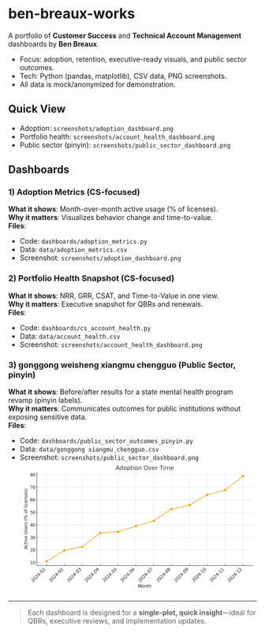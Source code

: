 # ben-breaux-works

A portfolio of **Customer Success** and **Technical Account Management** dashboards by **Ben Breaux**.

- Focus: adoption, retention, executive-ready visuals, and public sector outcomes.
- Tech: Python (pandas, matplotlib), CSV data, PNG screenshots.
- All data is mock/anonymized for demonstration.

## Quick View
- Adoption: `screenshots/adoption_dashboard.png`
- Portfolio health: `screenshots/account_health_dashboard.png`
- Public sector (pinyin): `screenshots/public_sector_dashboard.png`

## Dashboards

### 1) Adoption Metrics (CS-focused)
**What it shows**: Month-over-month active usage (% of licenses).  
**Why it matters**: Visualizes behavior change and time-to-value.  
**Files**:  
- Code: `dashboards/adoption_metrics.py`  
- Data: `data/adoption_metrics.csv`  
- Screenshot: `screenshots/adoption_dashboard.png`

### 2) Portfolio Health Snapshot (CS-focused)
**What it shows**: NRR, GRR, CSAT, and Time-to-Value in one view.  
**Why it matters**: Executive snapshot for QBRs and renewals.  
**Files**:  
- Code: `dashboards/cs_account_health.py`  
- Data: `data/account_health.csv`  
- Screenshot: `screenshots/account_health_dashboard.png`

### 3) gonggong weisheng xiangmu chengguo (Public Sector, pinyin)
**What it shows**: Before/after results for a state mental health program revamp (pinyin labels).  
**Why it matters**: Communicates outcomes for public institutions without exposing sensitive data.  
**Files**:  
- Code: `dashboards/public_sector_outcomes_pinyin.py`  
- Data: `data/gonggong xiangmu_chengguo.csv`  
- Screenshot: `screenshots/public_sector_dashboard.png`
![Adoption Dashboard](screenshots/adoption_dashboard.png)

---

> Each dashboard is designed for a **single-plot, quick insight**—ideal for QBRs, executive reviews, and implementation updates.
